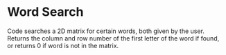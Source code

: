 # Word Search
Code searches a 2D matrix for certain words, both given by the user.\
Returns the column and row number of the first letter of the word if found, or returns 0 if word is not in the matrix.
